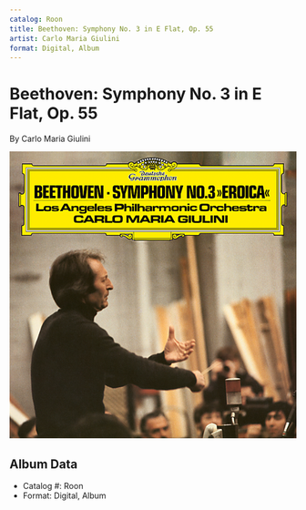 ```yaml
---
catalog: Roon
title: Beethoven: Symphony No. 3 in E Flat, Op. 55
artist: Carlo Maria Giulini
format: Digital, Album
---
```


# Beethoven: Symphony No. 3 in E Flat, Op. 55

By Carlo Maria Giulini

![](../../assets/albumcovers/Carlo_Maria_Giulini-Beethoven-_Symphony_No_3_in_E_Flat__Op_55.png)

## Album Data

- Catalog #: Roon
- Format: Digital, Album

